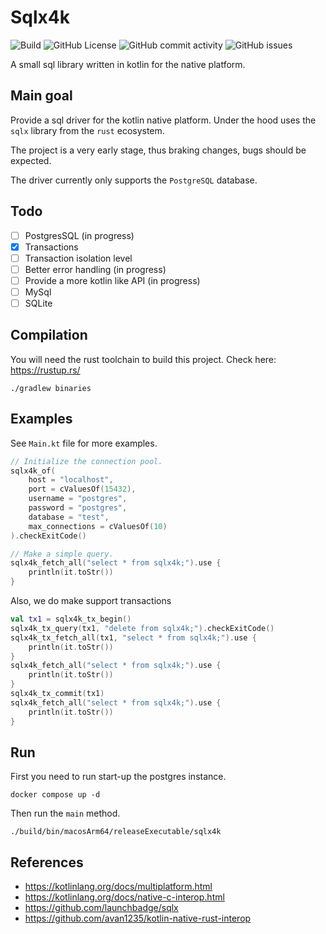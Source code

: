 # Sqlx4k

![Build](https://github.com/smyrgeorge/sqlx4k/actions/workflows/ci.yml/badge.svg)
![GitHub License](https://img.shields.io/github/license/smyrgeorge/sqlx4k)
![GitHub commit activity](https://img.shields.io/github/commit-activity/w/smyrgeorge/sqlx4k)
![GitHub issues](https://img.shields.io/github/issues/smyrgeorge/sqlx4k)

A small sql library written in kotlin for the native platform.

## Main goal

Provide a sql driver for the kotlin native platform.
Under the hood uses the `sqlx` library from the `rust` ecosystem.

The project is a very early stage, thus braking changes, bugs should be expected.

The driver currently only supports the `PostgreSQL` database.

## Todo

- [ ] PostgresSQL (in progress)
- [x] Transactions
- [ ] Transaction isolation level
- [ ] Better error handling (in progress)
- [ ] Provide a more kotlin like API (in progress)
- [ ] MySql
- [ ] SQLite

## Compilation

You will need the rust toolchain to build this project.
Check here: https://rustup.rs/

```shell
./gradlew binaries
```

## Examples

See `Main.kt` file for more examples.

```kotlin
// Initialize the connection pool.
sqlx4k_of(
    host = "localhost",
    port = cValuesOf(15432),
    username = "postgres",
    password = "postgres",
    database = "test",
    max_connections = cValuesOf(10)
).checkExitCode()

// Make a simple query.
sqlx4k_fetch_all("select * from sqlx4k;").use {
    println(it.toStr())
}
```

Also, we do make support transactions

```kotlin
val tx1 = sqlx4k_tx_begin()
sqlx4k_tx_query(tx1, "delete from sqlx4k;").checkExitCode()
sqlx4k_tx_fetch_all(tx1, "select * from sqlx4k;").use {
    println(it.toStr())
}
sqlx4k_fetch_all("select * from sqlx4k;").use {
    println(it.toStr())
}
sqlx4k_tx_commit(tx1)
sqlx4k_fetch_all("select * from sqlx4k;").use {
    println(it.toStr())
}
```

## Run

First you need to run start-up the postgres instance.

```shell
docker compose up -d
```

Then run the `main` method.

```shell
./build/bin/macosArm64/releaseExecutable/sqlx4k
```

## References
- https://kotlinlang.org/docs/multiplatform.html
- https://kotlinlang.org/docs/native-c-interop.html
- https://github.com/launchbadge/sqlx
- https://github.com/avan1235/kotlin-native-rust-interop
